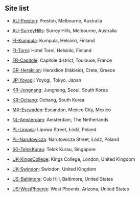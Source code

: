 ## Site list
 - [AU-Preston](./AU-Preston): Preston, Melbourne, Australia 

 - [AU-SurreyHills](./AU-SurreyHills): Surrey Hills, Melbourne, Australia 

 - [FI-Kumpula](./FI-Kumpula): Kumpula, Helsinki, Finland 

 - [FI-Torni](./FI-Torni): Hotel Torni, Helsinki, Finland 

 - [FR-Capitole](./FR-Capitole): Capitole district, Toulouse, France 

 - [GR-Heraklion](./GR-Heraklion): Heraklion (Irákleio), Crete, Greece 

 - [JP-Yoyogi](./JP-Yoyogi): Yoyogi, Tokyo, Japan 

 - [KR-Jungnang](./KR-Jungnang): Jungnang, Seoul, South Korea 

 - [KR-Ochang](./KR-Ochang): Ochang, South Korea 

 - [MX-Escandon](./MX-Escandon): Escandon, Mexico City, Mexico 

 - [NL-Amsterdam](./NL-Amsterdam): Amsterdam, The Netherlands 

 - [PL-Lipowa](./PL-Lipowa): Lipowa Street, Łódź, Poland 

 - [PL-Narutowicza](./PL-Narutowicza): Narutowicza Street, Łódź, Poland 

 - [SG-TelokKurau](./SG-TelokKurau): Telok Kurau, Singapore 

 - [UK-KingsCollege](./UK-KingsCollege): Kings College, London, United Kingdom 

 - [UK-Swindon](./UK-Swindon): Swindon, United Kingdom 

 - [US-Baltimore](./US-Baltimore): Cub Hill, Baltimore, United States 

 - [US-WestPhoenix](./US-WestPhoenix): West Phoenix, Arizona, United States 

